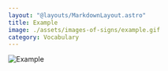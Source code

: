 ```yaml
---
layout: "@layouts/MarkdownLayout.astro"
title: Example
image: ./assets/images-of-signs/example.gif
category: Vocabulary
---
```


![Example](@signs/example.gif)
